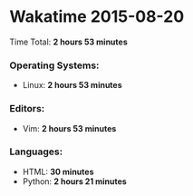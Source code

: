 # Wakatime 2015-08-20

Time Total: **2 hours 53 minutes**

### Operating Systems:
- Linux: **2 hours 53 minutes** 

### Editors:
- Vim: **2 hours 53 minutes** 

### Languages:
- HTML: **30 minutes** 
- Python: **2 hours 21 minutes** 

